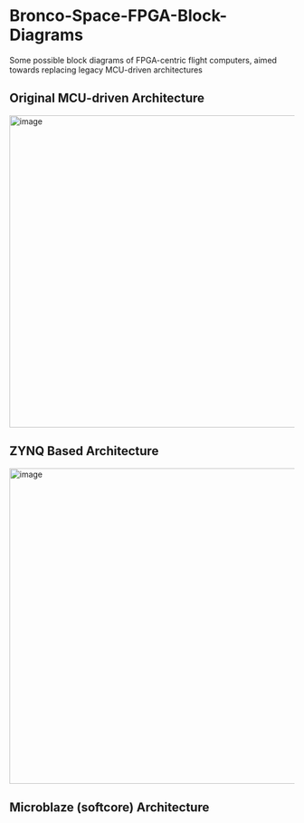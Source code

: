 # Bronco-Space-FPGA-Block-Diagrams
Some possible block diagrams of FPGA-centric flight computers, aimed towards replacing legacy MCU-driven architectures

## Original MCU-driven Architecture
<img width="603" height="551" alt="image" src="https://github.com/user-attachments/assets/b09e698c-2e43-44d5-9e62-ed6cdc787720" />

## ZYNQ Based Architecture
<img width="593" height="557" alt="image" src="https://github.com/user-attachments/assets/2590ecde-dcdd-4b00-a91e-ba36234559c8" />


## Microblaze (softcore) Architecture
